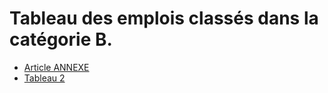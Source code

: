 # Tableau des emplois classés dans la catégorie B.

- [Article ANNEXE](article-annexe.md)
- [Tableau 2](tableau-2)
